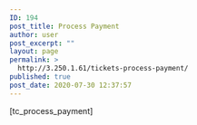 ```yaml
---
ID: 194
post_title: Process Payment
author: user
post_excerpt: ""
layout: page
permalink: >
  http://3.250.1.61/tickets-process-payment/
published: true
post_date: 2020-07-30 12:37:57
---
```

[tc_process_payment]
